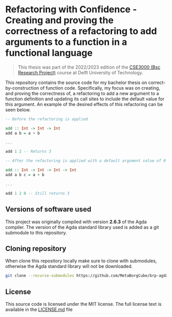 # Refactoring with Confidence - Creating and proving the correctness of a refactoring to add arguments to a function in a functional language 

> This thesis was part of the 2022/2023 edition of the
[CSE3000 (Bsc Research Project)](https://cse3000-research-project.github.io/2023/Q4)
course at Delft University of Technology.

This repository contains the source code for my bachelor thesis on
correct-by-construction of function code. Specifically, my focus was on creating,
and proving the correctness of, a refactoring to add a new argument to a function
definition and updating its call sites to include the default value for this
argument. An example of the desired effects of this refactoring can be seen
below.


```haskell
-- Before the refactoring is applied

add :: Int -> Int -> Int
add a b = a + b

...

add 1 2 -- Returns 3

-- After the refactoring is applied with a default argument value of 0

add :: Int -> Int -> Int -> Int
add a b c = a + b

...

add 1 2 0 -- Still returns 3
```

## Versions of software used
This project was originally compiled with version **2.6.3** of the Agda compiler.
The version of the Agda standard library used is added as a git submodule to this
repository.

## Cloning repository
When clone this repository locally make sure to clone with submodules, otherwise
the Agda standard library will not be downloaded.
```bash
git clone --recurse-submodules https://github.com/MetaBorgCube/brp-agda-refactoring-khstruik.git
```

## License
This source code is licensed under the MIT license. The full license text is
available in the [LICENSE.md](https://github.com/MetaBorgCube/brp-agda-refactoring-khstruik/LICENSE.md) file

